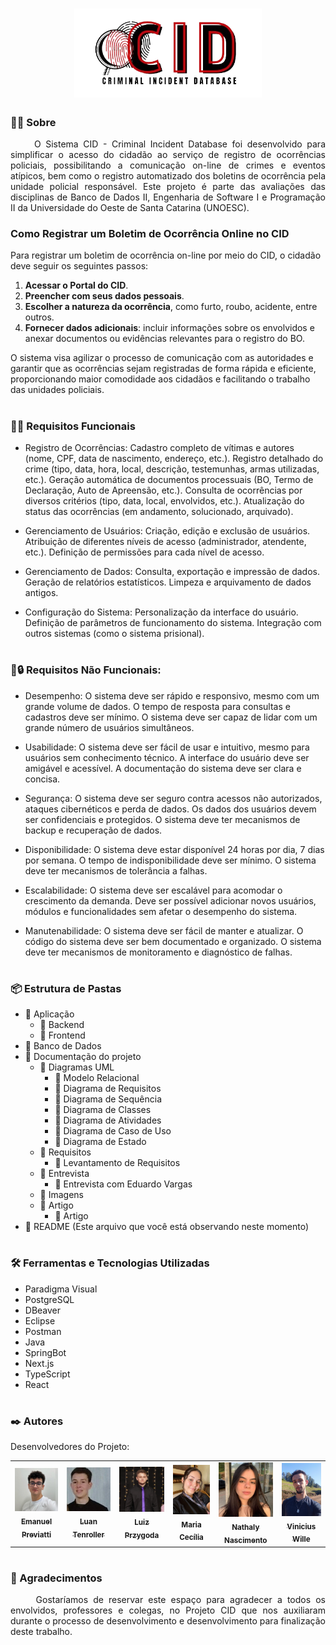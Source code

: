 <h1 align="center">
    <img src="Documentação do projeto/Imagens/logo.png" width="300" alt="Logo">
</h1>

### 🕵️‍♂️ Sobre
<p align="justify">
&nbsp&nbsp&nbsp&nbsp
O Sistema CID - Criminal Incident Database foi desenvolvido para simplificar o acesso do cidadão ao serviço de registro de ocorrências policiais, possibilitando a comunicação on-line de crimes e eventos atípicos, bem como o registro automatizado dos boletins de ocorrência pela unidade policial responsável. Este projeto é parte das avaliações das disciplinas de Banco de Dados II, Engenharia de Software I e Programação II da Universidade do Oeste de Santa Catarina (UNOESC).
</p>

### Como Registrar um Boletim de Ocorrência Online no CID

Para registrar um boletim de ocorrência on-line por meio do CID, o cidadão deve seguir os seguintes passos:

1. **Acessar o Portal do CID**.
2. **Preencher com seus dados pessoais**.
3. **Escolher a natureza da ocorrência**, como furto, roubo, acidente, entre outros.
4. **Fornecer dados adicionais**: incluir informações sobre os envolvidos e anexar documentos ou evidências relevantes para o registro do BO.

O sistema visa agilizar o processo de comunicação com as autoridades e garantir que as ocorrências sejam registradas de forma rápida e eficiente, proporcionando maior comodidade aos cidadãos e facilitando o trabalho das unidades policiais.

#

### 🔎✅ Requisitos Funcionais
- Registro de Ocorrências: Cadastro completo de vítimas e autores (nome, CPF, data de nascimento, endereço, etc.). Registro detalhado do crime (tipo, data, hora, local, descrição, testemunhas, armas utilizadas, etc.). Geração automática de documentos processuais (BO, Termo de Declaração, Auto de Apreensão, etc.). Consulta de ocorrências por diversos critérios (tipo, data, local, envolvidos, etc.). Atualização do status das ocorrências (em andamento, solucionado, arquivado).

- Gerenciamento de Usuários: Criação, edição e exclusão de usuários. Atribuição de diferentes níveis de acesso (administrador, atendente, etc.). Definição de permissões para cada nível de acesso.

- Gerenciamento de Dados: Consulta, exportação e impressão de dados. Geração de relatórios estatísticos. Limpeza e arquivamento de dados antigos.

- Configuração do Sistema: Personalização da interface do usuário. Definição de parâmetros de funcionamento do sistema. Integração com outros sistemas (como o sistema prisional).
#

### 🔎🔒 Requisitos Não Funcionais:

- Desempenho: O sistema deve ser rápido e responsivo, mesmo com um grande volume de dados. O tempo de resposta para consultas e cadastros deve ser mínimo. O sistema deve ser capaz de lidar com um grande número de usuários simultâneos.

- Usabilidade: O sistema deve ser fácil de usar e intuitivo, mesmo para usuários sem conhecimento técnico. A interface do usuário deve ser amigável e acessível. A documentação do sistema deve ser clara e concisa.

- Segurança: O sistema deve ser seguro contra acessos não autorizados, ataques cibernéticos e perda de dados. Os dados dos usuários devem ser confidenciais e protegidos. O sistema deve ter mecanismos de backup e recuperação de dados.

- Disponibilidade: O sistema deve estar disponível 24 horas por dia, 7 dias por semana. O tempo de indisponibilidade deve ser mínimo. O sistema deve ter mecanismos de tolerância a falhas.

- Escalabilidade: O sistema deve ser escalável para acomodar o crescimento da demanda. Deve ser possível adicionar novos usuários, módulos e funcionalidades sem afetar o desempenho do sistema.

- Manutenabilidade: O sistema deve ser fácil de manter e atualizar. O código do sistema deve ser bem documentado e organizado. O sistema deve ter mecanismos de monitoramento e diagnóstico de falhas.
#

### 📦 Estrutura de Pastas
- 📁 Aplicação
  - 📁 Backend
  - 📁 Frontend
- 📁 Banco de Dados
- 📁 Documentação do projeto
    - 📁 Diagramas UML
        - 📃 Modelo Relacional
        - 📃 Diagrama de Requisitos
        - 📃 Diagrama de Sequência
        - 📃 Diagrama de Classes
        - 📃 Diagrama de Atividades
        - 📃 Diagrama de Caso de Uso
        - 📃 Diagrama de Estado
    - 📁 Requisitos
        - 📃 Levantamento de Requisitos
    - 📁 Entrevista 
        - 📃 Entrevista com Eduardo Vargas
    - 📁 Imagens
    - 📁 Artigo
        - 📃 Artigo
- 📃 README (Este arquivo que você está observando neste momento)
#


### 🛠️ Ferramentas e Tecnologias Utilizadas
- Paradigma Visual
- PostgreSQL
- DBeaver
- Eclipse
- Postman
- Java
- SpringBot
- Next.js 
- TypeScript
- React
#

### ✒️ Autores
Desenvolvedores do Projeto:

<table>
  <tr>
    <td align="center">
      <a href="#">
        <img src="Documentação do projeto/Imagens/emanuel.jpg" width="100px;" alt="Emanuel"/><br>
        <sub>
          <b>Emanuel Previatti</b>
        </sub>
      </a>
    </td>
    <td align="center">
      <a href="#">
        <img src="Documentação do projeto/Imagens/luan.jpeg" width="100px;" alt="Luan"/><br>
        <sub>
          <b>Luan Tenroller</b>
        </sub>
      </a>
    </td>
    <td align="center">
      <a href="#">
        <img src="Documentação do projeto/Imagens/luiz.jpeg" width="100px;" alt="Luiz"/><br>
        <sub>
          <b>Luiz Przygoda</b>
        </sub>
      </a>
    </td>
    <td align="center">
      <a href="#">
        <img src="Documentação do projeto/Imagens/maria.jpeg" width="90px;" alt="Maria"/><br>
        <sub>
          <b>Maria Cecília</b>
        </sub>
      </a>
    </td>
    <td align="center">
      <a href="#">
        <img src="Documentação do projeto/Imagens/nathaly.jpeg" width="100px;" alt="Nathaly"/><br>
        <sub>
          <b>Nathaly Nascimento</b>
        </sub>
      </a>
    </td>
    <td align="center">
      <a href="#">
        <img src="Documentação do projeto/Imagens/vini.jpeg" width="90px;" alt="Vinicius"/><br>
        <sub>
          <b>Vinicius Wille</b>
        </sub>
      </a>
    </td>
  </tr>
</table>

#

### 🎁 Agradecimentos
<p align="justify">
&nbsp&nbsp&nbsp&nbsp
Gostaríamos de reservar este espaço para agradecer a todos os envolvidos, professores e colegas, no Projeto CID que nos auxiliaram durante o processo de desenvolvimento e desenvolvimento para finalização deste trabalho.
</p>
